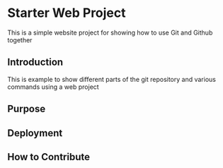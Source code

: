 # Starter Web Project

This is a simple website project for 
showing how to use Git and Github together

## Introduction

This is example to show different parts 
of the git repository and various commands 
using a web project

## Purpose

## Deployment

## How to Contribute

